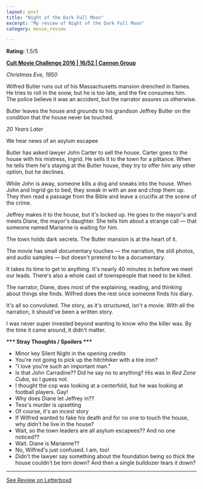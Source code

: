 ```yaml
---
layout: post
title: "Night of the Dark Full Moon"
excerpt: "My review of Night of the Dark Full Moon"
category: movie_review

---
```


**Rating:** 1.5/5

<b><a href="https://boxd.it/q7ygw/detail" title="Cult Movie Challenge 2016 | 16/52 | Cannon Group">Cult Movie Challenge 2016 | 16/52 | Cannon Group</a></b>

<i>Christmas Eve, 1950</i>

Wilfred Butler runs out of his Massachusetts mansion drenched in flames. He tries to roll in the snow, but he is too late, and the fire consumes him. The police believe it was an accident, but the narrator assures us otherwise.

Butler leaves the house and grounds to his grandson Jeffrey Butler on the condition that the house never be touched.

<i>20 Years Later</i>

We hear news of an asylum escapee

Butler has asked lawyer John Carter to sell the house. Carter goes to the house with his mistress, Ingrid. He sells it to the town for a pittance. When he tells them he's staying at the Butler house, they try to offer him any other option, but he declines.

While John is away, someone kills a dog and sneaks into the house. When John and Ingrid go to bed, they sneak in with an axe and chop them up. They then read a passage from the Bible and leave a crucifix at the scene of the crime.

Jeffrey makes it to the house, but it's locked up. He goes to the mayor's and meets Diane, the mayor's daughter. She tells him about a strange call — that someone named Marianne is waiting for him.

The town holds dark secrets. The Butler mansion is at the heart of it.

The movie has small documentary touches — the narration, the still photos, and audio samples — but doesn't pretend to be a documentary.

It takes its time to get to anything. It's nearly 40 minutes in before we meet our leads. There's also a whole cast of townspeople that need to be killed.

The narrator, Diane, does most of the explaining, reading, and thinking about things she finds. Wilfred does the rest once someone finds his diary.

It's all so convoluted. The story, as it's structured, isn't a movie. With all the narration, it should've been a written story.

I was never super invested beyond wanting to know who the killer was. By the time it came around, it didn't matter.


<b>*** Stray Thoughts / Spoilers ***</b>
* Minor key Silent Night in the opening credits
* You're not going to pick up the hitchhiker with a tire iron?
* "I love you're such an important man."
* Is that John Carradine?? Did he say no to anything? His was in <i>Red Zone Cuba</i>, so I guess not.
* I thought the cop was looking at a centerfold, but he was looking at football players. Gay!
* Why does Diane let Jeffrey in??
* Tess's murder is upsetting
* Of course, it's an incest story 
* If Wilfred wanted to fake his death and for no one to touch the house, why didn't he live in the house?
* Wait, so the town leaders are all asylum escapees?? And no one noticed??
* Wait. Diane is Marianne??
* No, Wilfred's just confused. I am, too!
* Didn't the lawyer say something about the foundation being so thick the house couldn't be torn down? And then a single bulldozer tears it down?

<hr>

[See Review on Letterboxd](https://boxd.it/5JYCGf)
